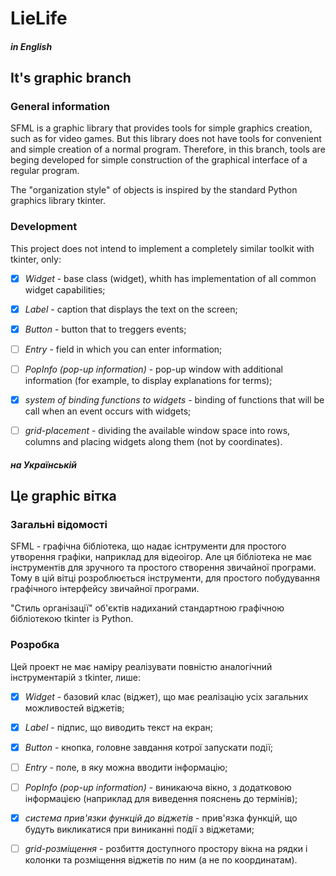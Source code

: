 # LieLife

##### in English
## It's graphic branch
### General information

SFML is a graphic library that provides tools for simple graphics creation, such as for video games.
But this library does not have tools for convenient and simple creation of a normal program.
Therefore, in this branch, tools are beging developed for simple construction of the graphical interface of a regular program.

The "organization style" of objects is inspired by the standard Python graphics library tkinter.


### Development
This project does not intend to implement a completely similar toolkit with tkinter, only:
- [x] *Widget*  - base class (widget), whith has implementation of all common widget capabilities;
- [x] *Label*   - caption that displays the text on the screen;
- [x] *Button*  - button that to treggers events;
- [ ] *Entry*   - field in which you can enter information;
- [ ] *PopInfo (pop-up information)*  - pop-up window with additional information (for example, to display explanations for terms);
- [x] *system of binding functions to widgets*  - binding of functions that will be call when an event occurs with widgets;
- [ ] *grid-placement*  - dividing the available window space into rows, columns and placing widgets along them (not by coordinates).




##### на Українській 
## Це graphic вітка
### Загальні відомості

SFML - графічна бібліотека, що надає існтрументи для простого утворення графіки, наприклад для відеоігор.
Але ця бібліотека не має інструментів для зручного та простого створення звичайної програми.
Тому в цій вітці розроблюється інструменти, для простого побудування графічного інтерфейсу звичайної програми.

"Стиль організації" об'єктів надиханий стандартною графічною бібліотекою tkinter із Python.


### Розробка
Цей проект не має наміру реалізувати повністю аналогічний інструментарій з tkinter, лише:
- [x] *Widget*  - базовий клас (віджет), що має реалізацію усіх загальних можливостей віджетів;
- [x] *Label*   - підпис, що виводить текст на екран;
- [x] *Button*  - кнопка, головне завдання котрої запускати події;
- [ ] *Entry*   - поле, в яку можна вводити інформацію;
- [ ] *PopInfo (pop-up information)*  - виникаюча вікно, з додатковою інформацією (наприклад для виведення пояснень до термінів);
- [x] *система прив'язки функцій до віджетів* - прив'язка функцій, що будуть викликатися при виниканні події з віджетами;
- [ ] *grid-розміщення* - розбиття доступного простору вікна на рядки і колонки та розміщення віджетів по ним (а не по координатам).


